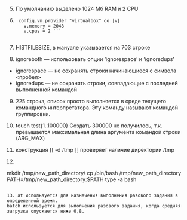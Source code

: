 5. По умолчанию выделено 1024 Мб RAM и 2 CPU

6. ```
	config.vm.provider "virtualbox" do |v|
	  v.memory = 2048
	  v.cpus = 2 ```
 
7. HISTFILESIZE, в мануале указывается на 703 строке

8. ignoreboth — использовать опции ‘ignorespace’ и ‘ignoredups’
* ignorespace — не сохранять строки начинающиеся с символа <пробел>
* ignoredups — не сохранять строки, совпадающие с последней выполненной командой

9. 225 строка, список просто выполняется в среде текущего командного интерпретатора. Эту команду называют командой группировки.

10. touch test{1..100000}
Создать 300000 не получилось, т.к. превышается максимальная длина аргумента командой строки (ARG_MAX)

11. конструкция [[ -d /tmp ]] проверяет наличие директории /tmp

12.  ```
mkdir /tmp/new_path_directory/
cp /bin/bash /tmp/new_path_directory
PATH=/tmp/new_path_directory:$PATH
type -a bash
```

13. at используется для назначения выполнения разового задания в определенной время.
batch используется для выполнения разового задания, когда средняя загрузка опускается ниже 0,8.




